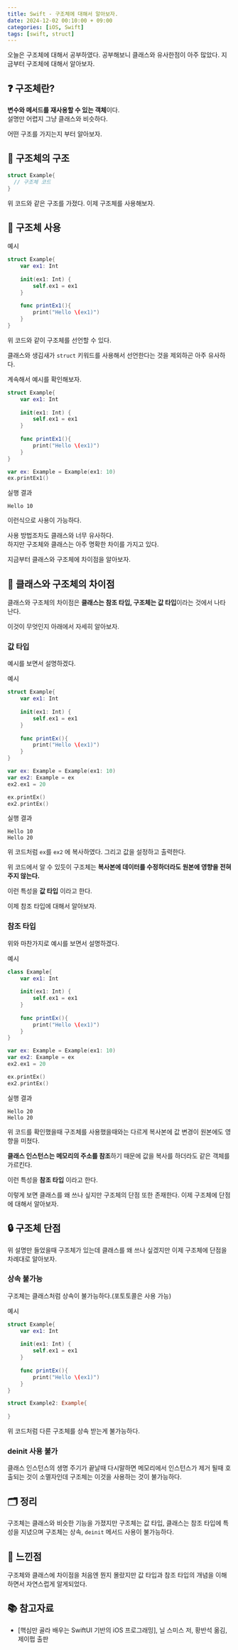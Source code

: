 ```yaml
---
title: Swift - 구조체에 대해서 알아보자.
date: 2024-12-02 00:10:00 + 09:00
categories: [iOS, Swift]
tags: [swift, struct]   
---
```


오늘은 구조체에 대해서 공부하였다. 공부해보니 클래스와 유사한점이 아주 많았다. 지금부터 구조체에 대해서 알아보자.

## ❓ **구조체란?**
**변수와 메서드를 재사용할 수 있는 객체**이다.<br>
설명만 어렵지 그냥 클래스와 비슷하다.

어떤 구조를 가지는지 부터 알아보자.

## 🧱 **구조체의 구조**
```swift
struct Example{
  // 구조체 코드
}
```

위 코드와 같은 구조를 가졌다. 이제 구조체를 사용해보자.

## 🚀 **구조체 사용**
예시
```swift
struct Example{
    var ex1: Int
    
    init(ex1: Int) {
        self.ex1 = ex1
    }
    
    func printEx1(){
        print("Hello \(ex1)")
    }
}
```
위 코드와 같이 구조체를 선언할 수 있다. 

클래스와 생김새가 ``struct`` 키워드를 사용해서 선언한다는 것을 제외하곤 아주 유사하다.

계속해서 예시를 확인해보자.
```swift
struct Example{
    var ex1: Int
    
    init(ex1: Int) {
        self.ex1 = ex1
    }
    
    func printEx1(){
        print("Hello \(ex1)")
    }
}

var ex: Example = Example(ex1: 10)
ex.printEx1()
```

실행 결과
```
Hello 10
```
이런식으로 사용이 가능하다. 

사용 방법조차도 클래스와 너무 유사하다.<br>하지만 구조체와 클래스는 아주 명확한 차이를 가지고 있다. 

지금부터 클래스와 구조체에 차이점을 알아보자.

## 🎨 **클래스와 구조체의 차이점**
클래스와 구조체의 차이점은 **클래스는 참조 타입, 구조체는 값 타입**이라는 것에서 나타난다.

이것이 무엇인지 아래에서 자세히 알아보자.

### **값 타입**
예시를 보면서 설명하겠다.

예시
```swift
struct Example{
    var ex1: Int
    
    init(ex1: Int) {
        self.ex1 = ex1
    }
    
    func printEx(){
        print("Hello \(ex1)")
    }
}

var ex: Example = Example(ex1: 10)
var ex2: Example = ex
ex2.ex1 = 20

ex.printEx()
ex2.printEx()
```

실행 결과
```
Hello 10
Hello 20
```
위 코드처럼 ``ex``를 ``ex2`` 에 복사하였다. 그리고 값을 설정하고 출력한다.

위 코드에서 알 수 있듯이 구조체는 **복사본에 데이터를 수정하더라도 원본에 영향을 전혀 주지 않는다.**

이런 특성을 **값 타입** 이라고 한다.

이제 참조 타입에 대해서 알아보자.

### **참조 타입**
위와 마찬가지로 예시를 보면서 설명하겠다.

예시
```swift
class Example{
    var ex1: Int
    
    init(ex1: Int) {
        self.ex1 = ex1
    }
    
    func printEx(){
        print("Hello \(ex1)")
    }
}

var ex: Example = Example(ex1: 10)
var ex2: Example = ex
ex2.ex1 = 20

ex.printEx()
ex2.printEx()
```

실행 결과
```
Hello 20
Hello 20
```

위 코드를 확인했을때 구조체를 사용했을때와는 다르게 복사본에 값 변경이 원본에도 영향을 미쳤다.

**클래스 인스턴스는 메모리의 주소를 참조**하기 때문에 값을 복사를 하더라도 같은 객체를 가르킨다.

이런 특성을 **참조 타입** 이라고 한다.

이렇게 보면 클래스를 왜 쓰나 싶지만 구조체의 단점 또한 존재한다. 이제 구조체에 단점에 대해서 알아보자.

## 🔒 **구조체 단점**
위 설명만 들었을때 구조체가 있는데 클래스를 왜 쓰나 싶겠지만 이제 구조체에 단점을 차례대로 알아보자.

### **상속 불가능**
구조체는 클래스처럼 상속이 불가능하다.(포토토콜은 사용 가능)

예시
```swift
struct Example{
    var ex1: Int
    
    init(ex1: Int) {
        self.ex1 = ex1
    }
    
    func printEx(){
        print("Hello \(ex1)")
    }
}

struct Example2: Example{
    
}
```
위 코드처럼 다른 구조체를 상속 받는게 불가능하다.

### **deinit 사용 불가**
클래스 인스턴스의 생명 주기가 끝날때 다시말하면 메모리에서 인스턴스가 제거 될때 호출되는 것이 소멸자인데 구조체는 이것을 사용하는 것이 불가능하다.

## 🗂️ **정리**
구조체는 클래스와 비슷한 기능을 가졌지만 구조체는 값 타입, 클래스는 참조 타입에 특성을 지녔으며 구조체는 상속, ``deinit`` 메서드 사용이 불가능하다. 

## 💭 **느낀점**
구조체와 클래스에 차이점을 처음엔 뭔지 몰랐지만 값 타입과 참조 타입의 개념을 이해하면서 자연스럽게 알게되었다.

## 📚 **참고자료**
- [핵심만 골라 배우는 SwiftUI 기반의 iOS 프로그래밍], 닐 스미스 저, 황반석 옮김, 제이펍 출판

